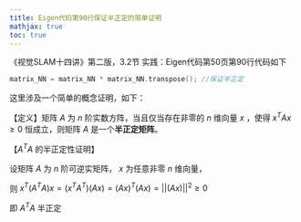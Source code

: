 ```yaml
---
title: Eigen代码第90行保证半正定的简单证明
mathjax: true
toc: true
---
```

《视觉SLAM十四讲》第二版，3.2节 实践：Eigen代码第50页第90行代码如下


```c++
matrix_NN = matrix_NN * matrix_NN.transpose(); //保证半正定
```
这里涉及一个简单的概念证明，如下：

【定义】矩阵 $A$ 为 $n$ 阶实数方阵，当且仅当存在非零的 $n$ 维向量 $x$ ，使得 $x^{T}Ax\geq0$ 恒成立，则矩阵 $A$ 是一个**半正定矩阵**。

 【$A^{T}A$ 的半正定性证明】

设矩阵 $A$ 为 $n$ 阶可逆实矩阵， $x$ 为任意非零 $n$ 维向量，

则 $x^{T}(A^{T}A)x=(x^{T}A^{T})(Ax)=(Ax)^{T}(Ax)=||(Ax)||^{2}\geq0$ 

即 $A^{T}A$ 半正定

